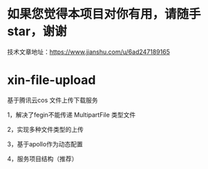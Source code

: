 # 如果您觉得本项目对你有用，请随手star，谢谢
技术文章地址：https://www.jianshu.com/u/6ad247189165

# xin-file-upload
基于腾讯云cos 文件上传下载服务

1，解决了fegin不能传递 MultipartFile 类型文件

2，实现多种文件类型的上传

3，基于apollo作为动态配置

4，服务项目结构（推荐）


 
